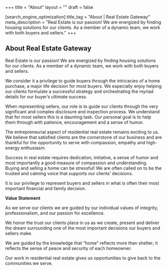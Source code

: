 +++
title = "About"
layout = ""
draft = false

[search_engine_optimization]
title_tag = "About | Real Estate Gateway"
meta_description = "Real Estate is our passion! We are energized by finding housing solutions for our clients. As a member of a dynamic team, we work with both buyers and sellers."
+++
## **About Real Estate Gateway**

Real Estate is our passion\! We are energized by finding housing solutions for our clients. As a member of a dynamic team, we work with both buyers and sellers.

We consider it a privilege to guide buyers through the intricacies of a home purchase, a major life decision for most buyers. We especially enjoy helping our clients formulate a successful strategy and orchestrating the myriad details for our buyer’s ultimate success.

When representing sellers, our role is to guide our clients through the very significant and complex disclosure and inspection process. We understand that for most sellers this is a daunting task. Our personal goal is to help them through with patience, encouragement and a sense of humor.

The entrepreneurial aspect of residential real estate remains exciting to us. We believe that satisfied clients are the cornerstone of our business and are thankful for the opportunity to serve with compassion, empathy and high-energy enthusiasm.

Success in real estate requires dedication, initiative, a sense of humor and most importantly a good measure of compassion and understanding. Buying and selling a home can be stressful\! We are often called on to be the trusted and calming voice that supports our clients’ decisions.

It is our privilege to represent buyers and sellers in what is often their most important financial and family decision.

**Value Statement**

As we serve our clients we are guided by our individual values of integrity, professionalism, and our passion for excellence.

We honor the trust our clients place in us as we create, present and deliver the dream surrounding one of the most important decisions our buyers and sellers make.

We are guided by the knowledge that “home” reflects more than shelter; it reflects the sense of peace and security of each homeowner.

Our work in residential real estate gives us opportunities to give back to the communities we serve.
